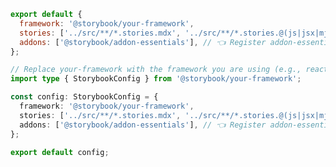 ```js filename=".storybook/main.js" renderer="common" language="js"
export default {
  framework: '@storybook/your-framework',
  stories: ['../src/**/*.stories.mdx', '../src/**/*.stories.@(js|jsx|mjs|ts|tsx)'],
  addons: ['@storybook/addon-essentials'], // 👈 Register addon-essentials
};
```

```ts filename=".storybook/main.ts" renderer="common" language="ts"
// Replace your-framework with the framework you are using (e.g., react-webpack5, vue3-vite)
import type { StorybookConfig } from '@storybook/your-framework';

const config: StorybookConfig = {
  framework: '@storybook/your-framework',
  stories: ['../src/**/*.stories.mdx', '../src/**/*.stories.@(js|jsx|mjs|ts|tsx)'],
  addons: ['@storybook/addon-essentials'], // 👈 Register addon-essentials
};

export default config;
```
